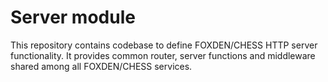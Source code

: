 # Server module
This repository contains codebase to define FOXDEN/CHESS HTTP
server functionality. It provides common router, server functions
and middleware shared among all FOXDEN/CHESS services.
